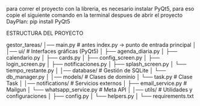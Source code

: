 para correr el proyecto con la libreria, es necesario instalar PyQt5, para eso copie el siguiente comando en la terminal despues de abrir el proyecto DayPlan: pip install PyQt5


ESTRUCTURA DEL PROYECTO 

gestor_tareas/
│── main.py                  # antes index.py → punto de entrada principal
│
│── ui/                      # Interfaces gráficas (PyQt5)
│   ├── agenda_diaria.py
│   ├── calendario.py
│   ├── cards.py
│   ├── config_screen.py
│   ├── login_screen.py
│   ├── notificaciones.py
│   ├── splash_screen.py
│   └── tiempo_restante.py
│
│── database/                # Gestión de SQLite
│   └── db_manager.py
│
│── models/                  # Clases de dominio
│   └── task.py              # Clase Task
│
│── notifications/           # Servicios externos
│   ├── email_service.py     # Mailgun
│   └── whatsapp_service.py  # Meta API
│
│── utils/                   # Utilidades y configuraciones
│   ├── config.py
│   └── helpers.py
│
└── requirements.txt

